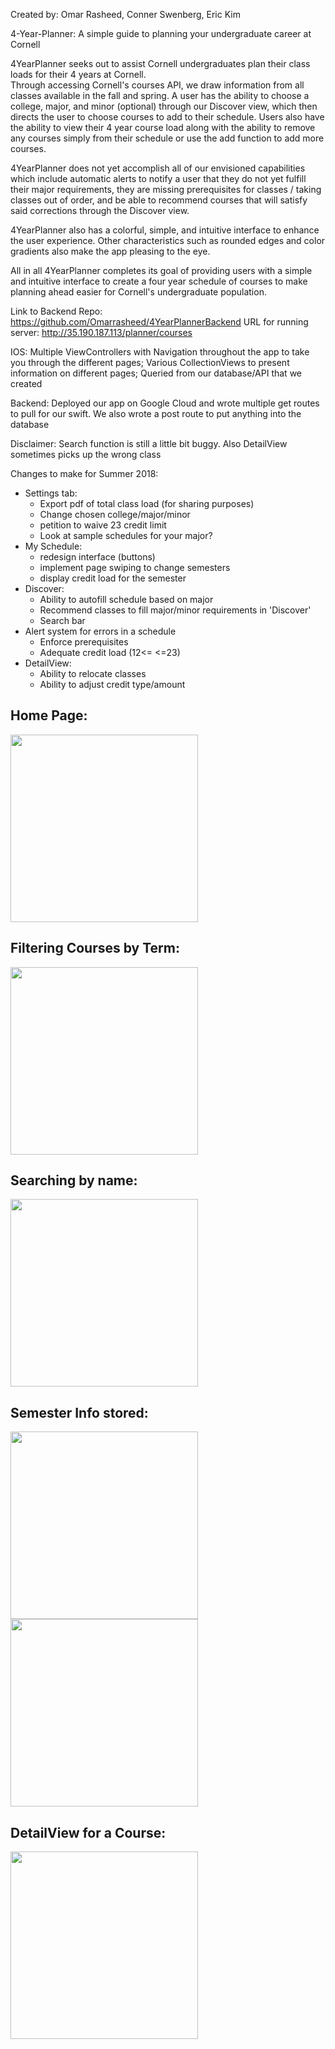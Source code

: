 Created by: Omar Rasheed, Conner Swenberg, Eric Kim

4-Year-Planner: A simple guide to planning your undergraduate career at Cornell

4YearPlanner seeks out to assist Cornell undergraduates plan their class loads for their 4 years at Cornell.  
Through accessing Cornell's courses API, we draw information from all classes available in the fall and spring.
A user has the ability to choose a college, major, and minor (optional) through our Discover view, which then directs
the user to choose courses to add to their schedule.  Users also have the ability to view their 4 year course load
along with the ability to remove any courses simply from their schedule or use the add function to add more courses.

4YearPlanner does not yet accomplish all of our envisioned capabilities which include automatic alerts to notify a 
user that they do not yet fulfill their major requirements, they are missing prerequisites for classes / taking classes
out of order, and be able to recommend courses that will satisfy said corrections through the Discover view.

4YearPlanner also has a colorful, simple, and intuitive interface to enhance the user experience.  Other characteristics
such as rounded edges and color gradients also make the app pleasing to the eye.

All in all 4YearPlanner completes its goal of providing users with a simple and intuitive interface to create a four year schedule 
of courses to make planning ahead easier for Cornell's undergraduate population.

Link to Backend Repo: https://github.com/Omarrasheed/4YearPlannerBackend
URL for running server: http://35.190.187.113/planner/courses

IOS: Multiple ViewControllers with Navigation throughout the app to take you through the different pages; Various CollectionViews to present information on different pages; Queried from our database/API that we created 

Backend: Deployed our app on Google Cloud and wrote multiple get routes to pull for our swift. We also wrote a post route to put anything into the database

Disclaimer: Search function is still a little bit buggy. Also DetailView sometimes picks up the wrong class

Changes to make for Summer 2018:
- Settings tab:
  - Export pdf of total class load (for sharing purposes)
  - Change chosen college/major/minor
  - petition to waive 23 credit limit
  - Look at sample schedules for your major?
- My Schedule:
  - redesign interface (buttons)
  - implement page swiping to change semesters
  - display credit load for the semester
- Discover:
  - Ability to autofill schedule based on major
  - Recommend classes to fill major/minor requirements in 'Discover'
  - Search bar
- Alert system for errors in a schedule
  - Enforce prerequisites
  - Adequate credit load (12<= <=23)
- DetailView:
  - Ability to relocate classes
  - Ability to adjust credit type/amount

## Home Page:
<img src="Images/Home-Screen.png" width=300>

## Filtering Courses by Term:
<img src="Images/Applying-Filter-for-Term.png" width=300>

## Searching by name:
<img src="Images/Searching-by-Name.png" width=300>

## Semester Info stored:
<img src="Images/Semester-1-Info-Stored.png" width=300>    <img src="Images/Semester-2-Info-Stored.png" width=300>

## DetailView for a Course:
<img src="Images/DetailView-for-Selected-Course.png" width=300>
